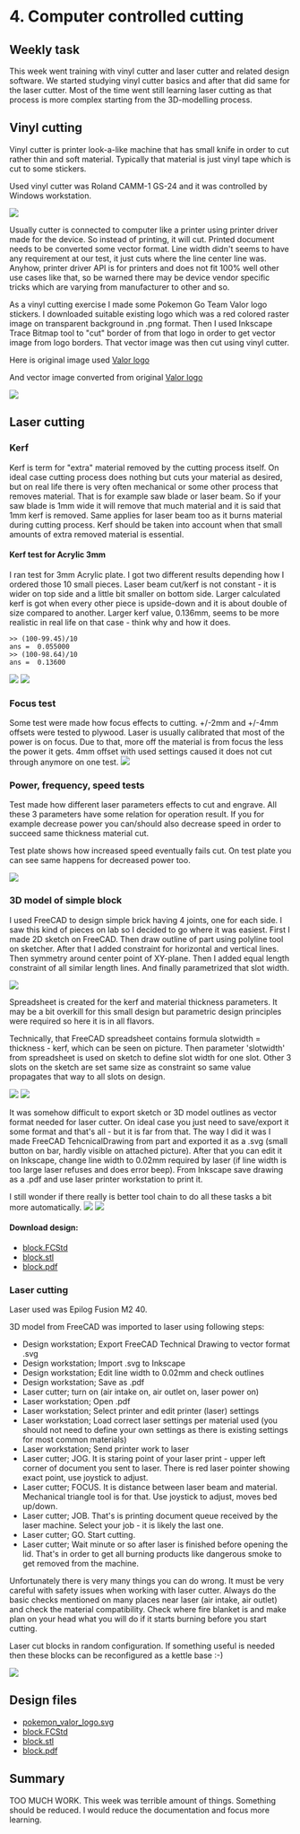 # 4. Computer controlled cutting

## Weekly task

This week went training with vinyl cutter and laser cutter and related design software. We started studying vinyl cutter basics and after that did same for the laser cutter. Most of the time went still learning laser cutting as that process is more complex starting from the 3D-modelling process.

## Vinyl cutting

Vinyl cutter is printer look-a-like machine that has small knife in order to cut rather thin and soft material. Typically that material is just vinyl tape which is cut to some stickers.

Used vinyl cutter was Roland CAMM-1 GS-24 and it was controlled by Windows workstation.

![](../images/week04/roland_gs24.resized.jpg)

Usually cutter is connected to computer like a printer using printer driver made for the device. So instead of printing, it will cut. Printed document needs to be converted some vector format. Line width didn't seems to have any requirement at our test, it just cuts where the line center line was. Anyhow, printer driver API is for printers and does not fit 100% well other use cases like that, so be warned there may be device vendor specific tricks which are varying from manufacturer to other and so.

As a vinyl cutting exercise I made some Pokemon Go Team Valor logo stickers. I downloaded suitable existing logo which was a red colored raster image on transparent background in .png format. Then I used Inkscape Trace Bitmap tool to "cut" border of from that logo in order to get vector image from logo borders. That vector image was then cut using vinyl cutter.


Here is original image used [Valor logo](https://www.seekpng.com/ima/u2q8u2i1t4u2q8t4/)

And vector image converted from original [Valor logo](../images/week04/pokemon_valor_logo.svg)

![](../images/week04/stickers.resized.jpg)


## Laser cutting

### Kerf

Kerf is term for "extra" material removed by the cutting process itself. On ideal case cutting process does nothing but cuts your material as desired, but on real life there is very often mechanical or some other process that removes material. That is for example saw blade or laser beam. So if your saw blade is 1mm wide it will remove that much material and it is said that 1mm kerf is removed. Same applies for laser beam too as it burns material during cutting process. Kerf should be taken into account when that small amounts of extra removed material is essential.

#### Kerf test for Acrylic 3mm

I ran test for 3mm Acrylic plate. I got two different results depending how I ordered those 10 small pieces. Laser beam cut/kerf is not constant - it is wider on top side and a little bit smaller on bottom side. Larger calculated kerf is got when every other piece is upside-down and it is about double of size compared to another. Larger kerf value, 0.136mm, seems to be more realistic in real life on that case - think why and how it does.

```
>> (100-99.45)/10
ans =  0.055000
>> (100-98.64)/10
ans =  0.13600
```

![](../images/week04/IMG_20220131_010329.resized.jpg)
![](../images/week04/IMG_20220131_010530.resized.jpg)


### Focus test

Some test were made how focus effects to cutting. +/-2mm and +/-4mm offsets were tested to plywood. Laser is usually calibrated that most of the power is on focus. Due to that, more off the material is from focus the less the power it gets. 4mm offset with used settings caused it does not cut through anymore on one test.
![](../images/week04/laser_focus.resized.jpg)


### Power, frequency, speed tests

Test made how different laser parameters effects to cut and engrave. All these 3 parameters have some relation for operation result. If you for example decrease power you can/should also decrease speed in order to succeed same thickness material cut.

Test plate shows how increased speed eventually fails cut. On test plate you can see same happens for decreased power too.

![](../images/week04/laser_test.resized.jpg)


### 3D model of simple block

I used FreeCAD to design simple brick having 4 joints, one for each side. I saw this kind of pieces on lab so I decided to go where it was easiest. First I made 2D sketch on FreeCAD. Then draw outline of part using polyline tool on sketcher. After that I added constraint for horizontal and vertical lines. Then symmetry around center point of XY-plane. Then I added equal length constraint of all similar length lines. And finally parametrized that slot width. 

![](../images/week04/FreeCAD_sketch.resized.png)


Spreadsheet is created for the kerf and material thickness parameters. It may be a bit overkill for this small design but parametric design principles were required so here it is in all flavors.

Technically, that FreeCAD spreadsheet contains formula slotwidth = thickness - kerf, which can be seen on picture. Then parameter 'slotwidth' from spreadsheet is used on sketch to define slot width for one slot. Other 3 slots on the sketch are set same size as constraint so same value propagates that way to all slots on design.

![](../images/week04/FreeCAD_parametric1.resized.png)
![](../images/week04/FreeCAD_parametric2.resized.png)

It was somehow difficult to export sketch or 3D model outlines as vector format needed for laser cutter. On ideal case you just need to save/export it some format and that's all - but it is far from that. The way I did it was I made FreeCAD TehcnicalDrawing from part and exported it as a .svg (small button on bar, hardly visible on attached picture). After that you can edit it on Inkscape, change line width to 0.02mm required by laser (if line width is too large laser refuses and does error beep). From Inkscape save drawing as a .pdf and use laser printer workstation to print it.

I still wonder if there really is better tool chain to do all these tasks a bit more automatically.
![](../images/week04/FreeCAD_techdraw.resized.png)
![](../images/week04/FreeCAD_block.resized.png)


#### Download design:

* [block.FCStd](../images/week04/block.FCStd)
* [block.stl](../images/week04/block.stl)
* [block.pdf](../images/week04/block.pdf)

### Laser cutting

Laser used was Epilog Fusion M2 40.

3D model from FreeCAD was imported to laser using following steps:

* Design workstation; Export FreeCAD Technical Drawing to vector format .svg
* Design workstation; Import .svg to Inkscape
* Design workstation; Edit line width to 0.02mm and check outlines
* Design workstation; Save as .pdf
* Laser cutter; turn on (air intake on, air outlet on, laser power on)
* Laser workstation; Open .pdf
* Laser workstation; Select printer and edit printer (laser) settings
* Laser workstation; Load correct laser settings per material used (you should not need to define your own settings as there is existing settings for most common materials)
* Laser workstation; Send printer work to laser
* Laser cutter; JOG. It is staring point of your laser print - upper left corner of document you sent to laser. There is red laser pointer showing exact point, use joystick to adjust.
* Laser cutter; FOCUS. It is distance between laser beam and material. Mechanical triangle tool is for that. Use joystick to adjust, moves bed up/down.
* Laser cutter; JOB. That's is printing document queue received by the laser machine. Select your job - it is likely the last one.
* Laser cutter; GO. Start cutting.
* Laser cutter; Wait minute or so after laser is finished before opening the lid. That's in order to get all burning products like dangerous smoke to get removed from the machine.

Unfortunately there is very many things you can do wrong. It must be very careful with safety issues when working with laser cutter. Always do the basic checks mentioned on many places near laser (air intake, air outlet) and check the material compatibility. Check where fire blanket is and make plan on your head what you will do if it starts burning before you start cutting.

Laser cut blocks in random configuration. If something useful is needed then these blocks can be reconfigured as a kettle base :-)

![](../images/week04/laser_work1.resized.jpg)

## Design files
* [pokemon_valor_logo.svg](../images/week04/pokemon_valor_logo.svg)
* [block.FCStd](../images/week04/block.FCStd)
* [block.stl](../images/week04/block.stl)
* [block.pdf](../images/week04/block.pdf)

## Summary
TOO MUCH WORK. This week was terrible amount of things. Something should be reduced. I would reduce the documentation and focus more learning.
